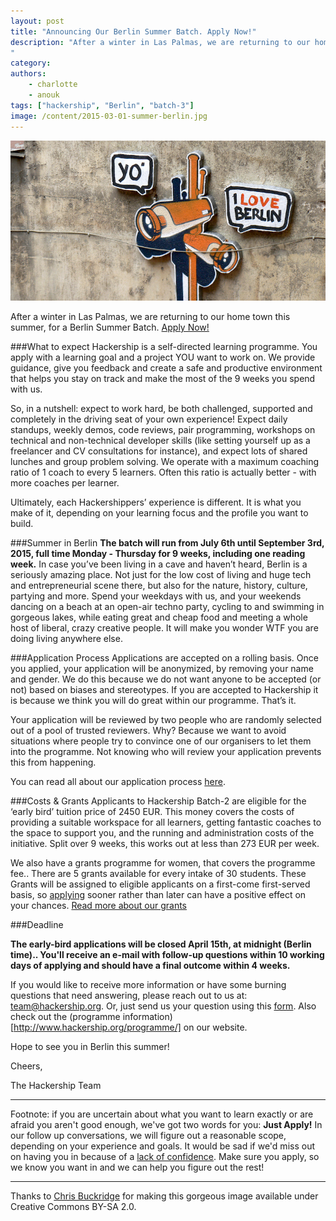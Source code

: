 ```yaml
---
layout: post
title: "Announcing Our Berlin Summer Batch. Apply Now!"
description: "After a winter in Las Palmas, we are returning to our home town this summer, for a Berlin Summer Batch. [Apply Now!](http:www.hackership.org/apply/)
"
category:
authors:
    - charlotte
    - anouk
tags: ["hackership", "Berlin", "batch-3"]
image: /content/2015-03-01-summer-berlin.jpg
---
```


![Announcing Hackership Berlin Summer Batch](/content/2015-03-01-summer-berlin.jpg)

After a winter in Las Palmas, we are returning to our home town this summer, for a Berlin Summer Batch. [Apply Now!](http:www.hackership.org/apply/)

###What to expect
Hackership is a self-directed learning programme. You apply with a learning goal and a project YOU want to work on. We provide guidance, give you feedback and create a safe and productive environment that helps you stay on track and make the most of the 9 weeks you spend with us.

So, in a nutshell: expect to work hard, be both challenged, supported and completely in the driving seat of your own experience! Expect daily standups, weekly demos, code reviews, pair programming, workshops on technical and non-technical developer skills (like setting yourself up as a freelancer and CV consultations for instance), and expect lots of shared lunches and group problem solving. We operate with a maximum coaching ratio of 1 coach to every 5 learners. Often this ratio is actually better - with more coaches per learner.

Ultimately, each Hackershippers’ experience is different. It is what you make of it, depending on your learning focus and the profile you want to build.

###Summer in Berlin
**The batch will run from July 6th until September 3rd, 2015, full time Monday - Thursday for 9 weeks, including one reading week.** In case you’ve been living in a cave and haven’t heard, Berlin is a seriously amazing place. Not just for the low cost of living and huge tech and entrepreneurial scene there, but also for the nature, history, culture, partying and more. Spend your weekdays with us, and your weekends dancing on a beach at an open-air techno party, cycling to and swimming in gorgeous lakes, while eating great and cheap food and meeting a whole host of liberal, crazy creative people. It will make you wonder WTF you are doing living anywhere else.

###Application Process
Applications are accepted on a rolling basis. Once you applied, your application will be anonymized, by removing your name and gender. We do this because we do not want anyone to be accepted (or not) based on biases and stereotypes. If you are accepted to Hackership it is because we think you will do great within our programme. That’s it.

Your application will be reviewed by two people who are randomly selected out of a pool of trusted reviewers. Why? Because we want to avoid situations where people try to convince one of our organisers to let them into the programme. Not knowing who will review your application prevents this from happening.

You can read all about our application process [here](http://www.hackership.org/apply/#process-regular).

###Costs & Grants
Applicants to Hackership Batch-2 are eligible for the ‘early bird’ tuition price of 2450 EUR. This money covers the costs of providing a suitable workspace for all learners, getting fantastic coaches to the space to support you, and the running and administration costs of the initiative. Split over 9 weeks, this works out at less than 273 EUR per week.

We also have a grants programme for women, that covers the programme fee.. There are 5 grants available for every intake of 30 students. These Grants will be assigned to eligible applicants on a first-come first-served basis, so [applying](www.hackership.org/apply/) sooner rather than later can have a positive effect on your chances. [Read more about our grants](http://www.hackership.org/apply/#grants)

###Deadline

**The early-bird applications will be closed April 15th, at midnight (Berlin time).. You'll receive an e-mail with follow-up questions within 10 working days of applying and should have a final outcome within 4 weeks.**

If you would like to receive more information or have some burning questions that need answering, please reach out to us at: team@hackership.org. Or, just send us your question using this [form](https://docs.google.com/forms/d/1Y4jGzg8JcgvejEO87JkdwmtIRWWnfOEnBP1AelmujNk/viewform). Also check out the (programme information)[http://www.hackership.org/programme/] on our website.

Hope to see you in Berlin this summer!

Cheers,

The Hackership Team

---
Footnote: if you are uncertain about what you want to learn exactly or are afraid you aren't good enough, we've got two words for you: **Just Apply!** In our follow up conversations, we will figure out a reasonable scope, depending on your experience and goals. It would be sad if we'd miss out on having you in because of a [lack of confidence](http://www.theatlantic.com/features/archive/2014/04/the-confidence-gap/359815/). Make sure you apply, so we know you want in and we can help you figure out the rest!

---


Thanks to [Chris Buckridge](https://www.flickr.com/photos/chrisbuckridge/2729889190) for making this gorgeous image available under Creative Commons BY-SA 2.0.
